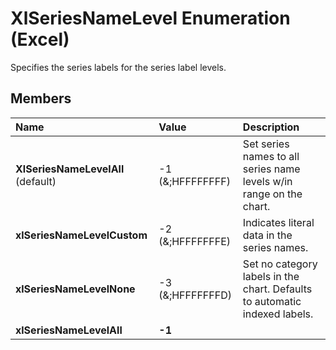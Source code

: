 
# XlSeriesNameLevel Enumeration (Excel)

Specifies the series labels for the series label levels.


## Members



|**Name**|**Value**|**Description**|
|:-----|:-----|:-----|
| **XlSeriesNameLevelAll** (default)|-1 (&;HFFFFFFFF)|Set series names to all series name levels w/in range on the chart.|
| **xlSeriesNameLevelCustom**|-2 (&;HFFFFFFFE)|Indicates literal data in the series names.|
| **xlSeriesNameLevelNone**|-3 (&;HFFFFFFFD)|Set no category labels in the chart. Defaults to automatic indexed labels.|
| **xlSeriesNameLevelAll**| **-1**||
